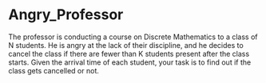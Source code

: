 # Angry_Professor
The professor is conducting a course on Discrete Mathematics to a class of N students. He is angry at the lack of their discipline, and he decides to cancel the class if there are fewer than K students present after the class starts.  Given the arrival time of each student, your task is to find out if the class gets cancelled or not.
